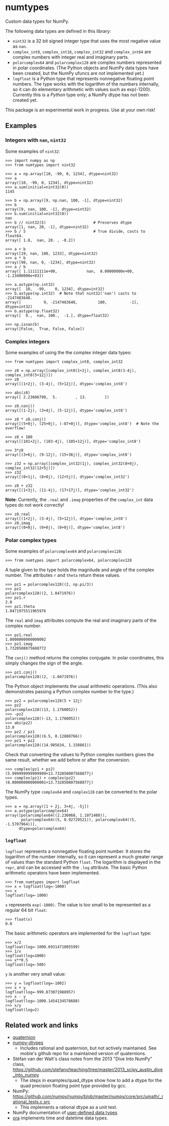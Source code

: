 numtypes
========

Custom data types for NumPy.

The following data types are defined in this library:

* `nint32` is a 32 bit signed integer type that uses the most negative
  value as `nan`.
* `complex_int8`, `complex_int16`, `complex_int32` and `complex_int64` are
  complex numbers with integer real and imaginary parts.
* `polarcomplex64` and `polarcomplex128` are complex numbers represented
  in polar coordinates.  (The Python objects and NumPy data types have been
  created, but the NumPy ufuncs are not implemented yet.)
* `logfloat` is a Python type that represents nonnegative floating point
  numbers.  The type works with the logarithm of the numbers internally,
  so it can do elementary arithmetic with values such as exp(-1200).
  Currently this is a *Python* type only; a NumPy dtype has not been
  created yet.

This package is an experimental work in progress.  Use at your own risk!

Examples
--------

### Integers with `nan`, `nint32`

Some examples of `nint32`:

    >>> import numpy as np
    >>> from numtypes import nint32

    >>> a = np.array([10, -99, 0, 1234], dtype=nint32)
    >>> a
    array([10, -99, 0, 1234], dtype=nint32)
    >>> a.sum(initial=nint32(0))
    1145

    >>> b = np.array([9, np.nan, 100, -1], dtype=nint32)
    >>> b
    array([9, nan, 100, -1], dtype=nint32)
    >>> b.sum(initial=nint32(0))
    nan
    >>> b // nint32(5)                     # Preserves dtype
    array([1, nan, 20, -1], dtype=nint32)
    >>> b / 5                              # True divide, casts to float64.
    array([ 1.8,  nan, 20. , -0.2])

    >>> a + b
    array([19, nan, 100, 1233], dtype=nint32)
    >>> a * b
    array([90, nan, 0, -1234], dtype=nint32)
    >>> a / b
    array([ 1.11111111e+00,             nan,  0.00000000e+00, -1.23400000e+03])

    >>> a.astype(np.int32)
    array([  10,  -99,    0, 1234], dtype=int32)
    >>> b.astype(np.int32)  # Note that nint32('nan') casts to -2147483648.
    array([          9, -2147483648,         100,          -1], dtype=int32)
    >>> b.astype(np.float32)
    array([  9.,  nan, 100.,  -1.], dtype=float32)

    >>> np.isnan(b)
    array([False,  True, False, False])


### Complex integers

Some examples of using the the complex integer data types:

    >>> from numtypes import complex_int8, complex_int32

    >>> z8 = np.array([complex_int8(1+2j), complex_int8(3-4j), complex_int8(5+12j)])
    >>> z8
    array([(1+2j), (3-4j), (5+12j)], dtype='complex_int8')

    >>> abs(z8)
    array([ 2.23606798,  5.        , 13.        ])

    >>> z8.conj()
    array([(1-2j), (3+4j), (5-12j)], dtype='complex_int8')

    >>> z8 * z8.conj()
    array([(5+0j), (25+0j), (-87+0j)], dtype='complex_int8')  # Note the overflow!

    >>> z8 + 100
    array([(101+2j), (103-4j), (105+12j)], dtype='complex_int8')

    >>> 3*z8
    array([(3+6j), (9-12j), (15+36j)], dtype='complex_int8')

    >>> z32 = np.array([complex_int32(1j), complex_int32(8+0j), complex_int32(12+5j)])
    >>> z32
    array([(0+1j), (8+0j), (12+5j)], dtype='complex_int32')

    >>> z8 + z32
    array([(1+3j), (11-4j), (17+17j)], dtype='complex_int32')

**Note**:  Currently, the `.real` and `.imag` properties of the `complex_int`
data types do not work correctly!

    >>> z8.real
    array([(1+2j), (3-4j), (5+12j)], dtype='complex_int8')
    >>> z8.imag
    array([(0+0j), (0+0j), (0+0j)], dtype='complex_int8')


### Polar complex types

Some examples of `polarcomplex64` and `polarcomplex128`:

    >>> from numtypes import polarcomplex64, polarcomplex128

A tuple given to the type holds the magnitude and angle of the complex number.
The attributes `r` and `theta` return these values.

    >>> pz1 = polarcomplex128((2, np.pi/3))
    >>> pz1
    polarcomplex128((2, 1.0471976))
    >>> pz1.r
    2.0
    >>> pz1.theta
    1.0471975511965976

The `real` and `imag` attributes compute the real and imaginary parts of
the complex number.

    >>> pz1.real
    1.0000000000000002
    >>> pz1.imag
    1.7320508075688772

The `conj()` method returns the complex conjugate.  In polar coordinates,
this simply changes the sign of the angle.

    >>> pz1.conj()
    polarcomplex128((2, -1.0471976))

The Python object implements the usual arithmetic operations.
(This also demonstrates passing a Python complex number to the type.)

    >>> pz2 = polarcomplex128(5 + 12j)
    >>> pz2
    polarcomplex128((13, 1.1760052))
    >>> -pz2
    polarcomplex128((-13, 1.1760052))
    >>> abs(pz2)
    13.0
    >>> pz2 / pz1
    polarcomplex128((6.5, 0.12880766))
    >>> pz1 + pz2
    polarcomplex128((14.985634, 1.158861))

Check that converting the values to Python complex numbers gives the same
result, whether we add before or after the conversion.

    >>> complex(pz1 + pz2)
    (5.999999999999999+13.732050807568877j)
    >>> complex(pz1) + complex(pz2)
    (6.000000000000001+13.732050807568877j)

The NumPy type `complex64` and `complex128` can be converted to the polar
types.

    >>> a = np.array([1 + 2j, 3+4j, -5j])
    >>> a.astype(polarcomplex64)
    array([polarcomplex64((2.236068, 1.1071488)),
           polarcomplex64((5, 0.92729521)), polarcomplex64((5, -1.5707964))],
          dtype=polarcomplex64)


### `logfloat`

`logfloat` represents a nonnegative floating point number. It stores the
logarithm of the number internally, so it can represent a much greater
range of values than the standard Python `float`.  The logarithm is displayed
in the `repr`, and can be accessed with the `.log` attribute.  The basic
Python arithmetic operators have been implemented.

    >>> from numtypes import logfloat
    >>> x = logfloat(log=-1000)
    >>> x
    logfloat(log=-1000)

`x` represents `exp(-1000)`.  The value is too small to be represented
as a regular 64 bit `float`:

    >>> float(x)
    0.0

The basic arithmetic operators are implemented for the `logfloat`
type:

    >>> x/2
    logfloat(log=-1000.6931471805599)
    >>> 1/x
    logfloat(log=1000)
    >>> x**0.5
    logfloat(log=-500)

`y` is another very small value:

    >>> y = logfloat(log=-1002)
    >>> x + y
    logfloat(log=-999.873071988957)
    >>> x - y
    logfloat(log=-1000.1454134578688)
    >>> x/y
    logfloat(log=2)


Related work and links
----------------------

* [quaternion](https://github.com/moble/quaternion)
* [numpy-dtypes](https://github.com/numpy/numpy-dtypes)
  - Includes rational and quaternion, but not actively maintained.
    See moble's github repo for a maintained version of quaternions.
* Stéfan van der Walt's class notes from the 2013 "Dive Into NumPy" class,
      https://github.com/stefanv/teaching/tree/master/2013_scipy_austin_dive_into_numpy
  - The steps in examples/quad_dtype show how to add a dtype for the
    quad precision floating point type provided by gcc.
* NumPy:
      https://github.com/numpy/numpy/blob/master/numpy/core/src/umath/_rational_tests.c.src
  - This implements a rational dtype as a unit test.
* NumPy documentation of [user-defined data types](https://numpy.org/doc/1.17/user/c-info.beyond-basics.html#user-defined-data-types)
* [ora](https://github.com/alexhsamuel/ora) implements time and datetime data types.
